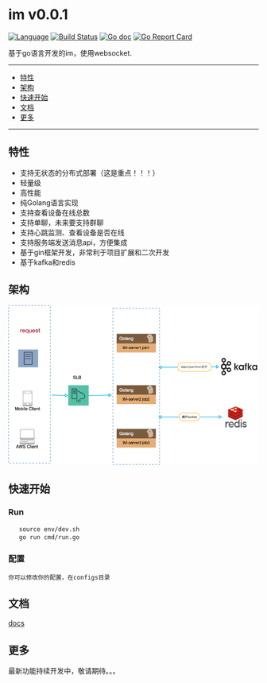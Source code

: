 im v0.0.1
==============

[![Language](https://img.shields.io/badge/Language-Go-blue.svg)](https://golang.org/)
[![Build Status](https://github.com/songkaiha/im/workflows/sk/badge.svg)](https://github.com/songkaiha/im/actions)
[![Go doc](https://img.shields.io/badge/go.dev-reference-brightgreen?logo=go&logoColor=white&style=flat)](https://pkg.go.dev/github.com/songkaiha/im)
[![Go Report Card](https://goreportcard.com/badge/github.com/songkaiha/im)](https://goreportcard.com/report/github.com/songkaiha/im)

基于go语言开发的im，使用websocket.

---------------------------------------
* [特性](#特性)
* [架构](#架构)
* [快速开始](#快速开始)
* [文档](#文档)
* [更多](#更多)

---------------------------------------





## 特性
* 支持无状态的分布式部署（这是重点！！！）
* 轻量级
* 高性能
* 纯Golang语言实现
* 支持查看设备在线总数
* 支持单聊，未来要支持群聊
* 支持心跳监测、查看设备是否在线
* 支持服务端发送消息api，方便集成
* 基于gin框架开发，非常利于项目扩展和二次开发
* 基于kafka和redis

## 架构
![arch](./static/im-server.jpg)

## 快速开始


### Run
```
   source env/dev.sh
   go run cmd/run.go
```

### 配置
    你可以修改你的配置，在configs目录

## 文档
[docs](./docs/)

## 更多
最新功能持续开发中，敬请期待。。。
